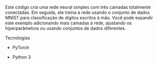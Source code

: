 Este código cria uma rede neural simples com três camadas totalmente conectadas. 
Em seguida, ele treina a rede usando o conjunto de dados MNIST para classificação de dígitos escritos à mão. 
Você pode expandir este exemplo adicionando mais camadas à rede, ajustando os hiperparâmetros ou usando conjuntos de dados diferentes.

Tecnologias

- PyTorch

- Python 3

